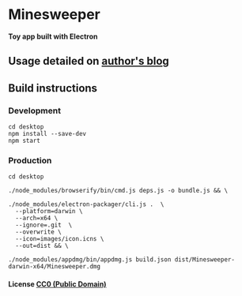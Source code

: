 # Minesweeper

**Toy app built with Electron**

## Usage detailed on <a href='https://manur.github.io/minesweeper-app'>author's blog</a>


## Build instructions

### Development
```
cd desktop
npm install --save-dev
npm start
```

### Production
```
cd desktop

./node_modules/browserify/bin/cmd.js deps.js -o bundle.js && \

./node_modules/electron-packager/cli.js .  \
  --platform=darwin \
  --arch=x64 \
  --ignore=.git  \
  --overwrite \
  --icon=images/icon.icns \
  --out=dist && \

./node_modules/appdmg/bin/appdmg.js build.json dist/Minesweeper-darwin-x64/Minesweeper.dmg
```

#### License [CC0 (Public Domain)](LICENSE.md)
